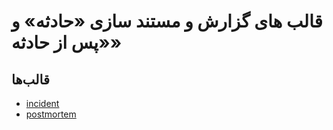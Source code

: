 # قالب های گزارش و مستند سازی «حادثه» و «پس از حادثه» 

## قالب‌ها


* [incident](./incident.md)
* [postmortem](./postmortem.md)
